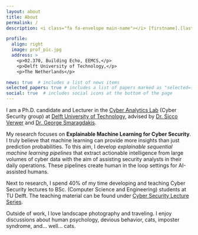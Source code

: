 ```yaml
---
layout: about
title: About
permalink: /
description: <i class="fa fa-envelope main-name"></i> [firstname].[lastname]@tudelft.nl

profile:
  align: right
  image: prof_pic.jpg
  address: >
    <p>02.370, Building Echo, EEMCS,</p>
    <p>Delft University of Technology,</p>
    <p>The Netherlands</p>

news: true  # includes a list of news items
selected_papers: true # includes a list of papers marked as "selected={true}"
social: true  # includes social icons at the bottom of the page
---
```


I am a Ph.D. candidate and Lecturer in the [Cyber Analytics Lab](https://cyber-analytics.nl/) (Cyber Security group) at 
[Delft University of Technology](https://www.tudelft.nl/), advised by 
[Dr. Sicco Verwer](https://www.tudelft.nl/ewi/over-de-faculteit/afdelingen/intelligent-systems/cybersecurity/people/sicco-verwer) and [Dr. George Smaragdakis](https://www.tudelft.nl/ewi/over-de-faculteit/afdelingen/intelligent-systems/cybersecurity/people/george-smaragdakis). 

My research focuses on <b class="main-name">Explainable Machine Learning for Cyber Security</b>. 
I truly believe that machine learning can provide more insights than just prediction probabilities. To this aim, I develop 
*explainable sequential machine learning pipelines* that extract actionable 
intelligence from large volumes of cyber data with the aim of assisting security analysts in their daily operations. 
These pipelines create human in the loop settings for AI-assisted humans.

Next to research, I spend 40% of my time developing and teaching Cyber Security lectures to BSc. (Computer Science and Engineering) students at TU Delft. 
The teaching material can be found under [Cyber Security Lecture Series](https://azqanadeem.github.io/teaching/).

Outside of work, I love landscape photography and traveling. I enjoy discussions about human psychology, 
devious behavior, cats, imposter syndrome, and... well... cats.
